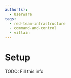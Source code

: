 ```yaml
---
author(s):
  - Userware
tags:
  - red-team-infrastructure
  - command-and-control
  - villain
---
```

# Setup

TODO: Fill this info